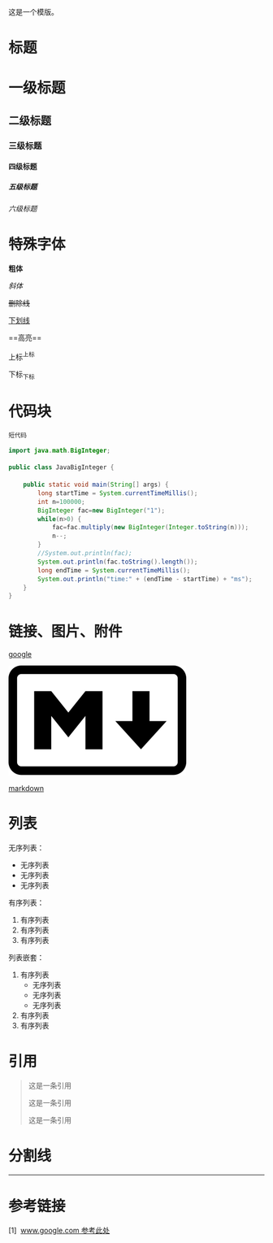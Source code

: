 这是一个模版。

# 标题
# 一级标题
## 二级标题

### 三级标题

#### 四级标题

##### 五级标题

###### 六级标题

# 特殊字体

**粗体**

_斜体_

~~删除线~~

<u>下划线</u>

==高亮==

上标<sup>上标</sup>

下标<sub>下标</sub>

# 代码块

`短代码`

```java
import java.math.BigInteger;

public class JavaBigInteger {

	public static void main(String[] args) {
		long startTime = System.currentTimeMillis();
		int n=100000;
		BigInteger fac=new BigInteger("1");
		while(n>0) {
			fac=fac.multiply(new BigInteger(Integer.toString(n)));
			n--;
		}
		//System.out.println(fac);
		System.out.println(fac.toString().length());
		long endTime = System.currentTimeMillis();
		System.out.println("time:" + (endTime - startTime) + "ms");
	}
}
```

# 链接、图片、附件

[google](www.google.com)

![](assets/example/Markdown.png)

[markdown](assets/example/Markdown%20-%20Wikipedia.mhtml)

# 列表

无序列表：
- 无序列表
- 无序列表
- 无序列表

有序列表：
1. 有序列表
2. 有序列表
3. 有序列表

列表嵌套：
1. 有序列表
    - 无序列表
    - 无序列表
    - 无序列表
2. 有序列表
3. 有序列表

# 引用

> 这是一条引用
> 
> 这是一条引用
> 
> 这是一条引用
> 

# 分割线

---

# 参考链接

[1]  www.google.com 参考此处

